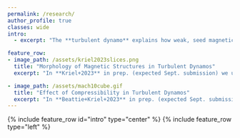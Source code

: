```yaml
---
permalink: /research/
author_profile: true
classes: wide
intro:
  - excerpt: "The **turbulent dynamo** explains how weak, seed magnetic fields produced in the early Universe, are amplified by turbulent motions to the levels we observe today. At first, turbulent motions grow magnetic fields exponentially fast in time, until magnetic fields reach close equipartition with turbulent kinetic fields, at which point magnetic fields saturate and are subsequently maintained by background turbulent fields."

feature_row:
- image_path: /assets/kriel2023slices.png
  title: "Morphology of Magnetic Structures in Turbulent Dynamos"
  excerpt: "In **Kriel+2023** in prep. (expected Sept. submission) we use new methods for characterising magnetic structures in plasmas, to established a clear relationship between the local morphology of magnetic fields and global flow properties. We show that turbulent, subsonic environments (**top row panels**), like the warm phase of the ISM, for example, produce magnetic fields that form folded structures that concentrate magnetic energy on the smallest scales allowed by dissipation processes. In supersonically-moving (**bottom row panels**) flows, like in the cold phase of the ISM, however, shocks violently reorganise magnetic fields into larger-scale structures associated with denser regions of plasma, which appear to become independent of magnetic dissipation."

- image_path: /assets/mach10cube.gif
  title: "Effect of Compressibility in Turbulent Dynamos"
  excerpt: "In **Beattie+Kriel+2023** in prep. (expected Sept. submission) we explain how compressibility reduces the overall dynamo efficiency (growth rate and saturated energy level) by enabling the exchange of kinetic energy between solenoidal and compressive motions. While, compressed regions of plasma can lead to growth in magnetic fields, these moments of growth are short-lived (compression is soon followed by dilation), and leaves a net-negative impact on the growth of magnetic fields."
---
```


{% include feature_row id="intro" type="center" %}
{% include feature_row type="left" %}

